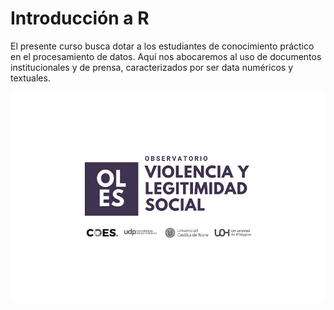 # Introducción a R

El presente curso busca dotar a los estudiantes de conocimiento práctico en el procesamiento de datos. Aquí nos abocaremos al uso de documentos institucionales y de prensa, caracterizados por ser data numéricos y textuales.

![](images/oles_ok.jpg)
